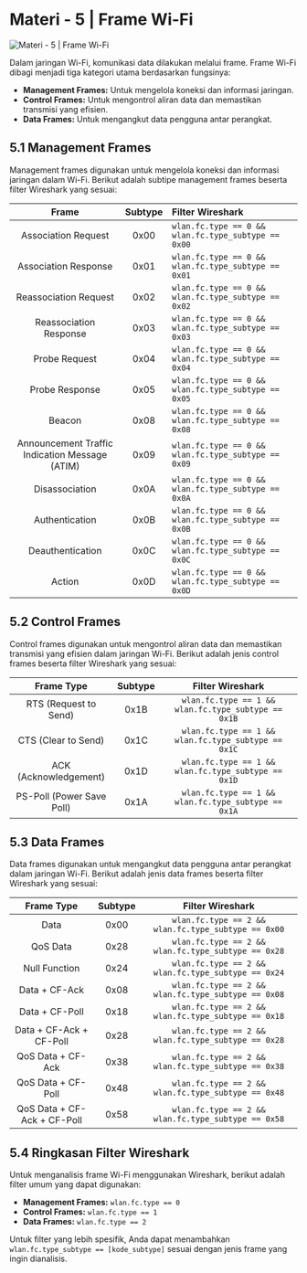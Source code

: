 # Materi - 5 | Frame Wi-Fi

![Materi - 5 | Frame Wi-Fi]()

Dalam jaringan Wi-Fi, komunikasi data dilakukan melalui frame. Frame Wi-Fi dibagi menjadi tiga kategori utama berdasarkan fungsinya:
- **Management Frames:** Untuk mengelola koneksi dan informasi jaringan.
- **Control Frames:** Untuk mengontrol aliran data dan memastikan transmisi yang efisien.
- **Data Frames:** Untuk mengangkut data pengguna antar perangkat.

## 5.1 Management Frames

Management frames digunakan untuk mengelola koneksi dan informasi jaringan dalam Wi-Fi. Berikut adalah subtipe management frames beserta filter Wireshark yang sesuai:

| Frame | Subtype | Filter Wireshark |
|:--:|:--:|:--|
| Association Request | 0x00 | `wlan.fc.type == 0 && wlan.fc.type_subtype == 0x00` |
| Association Response | 0x01 | `wlan.fc.type == 0 && wlan.fc.type_subtype == 0x01` |
| Reassociation Request | 0x02 | `wlan.fc.type == 0 && wlan.fc.type_subtype == 0x02` |
| Reassociation Response | 0x03 | `wlan.fc.type == 0 && wlan.fc.type_subtype == 0x03` |
| Probe Request | 0x04 | `wlan.fc.type == 0 && wlan.fc.type_subtype == 0x04` |
| Probe Response | 0x05 | `wlan.fc.type == 0 && wlan.fc.type_subtype == 0x05` |
| Beacon | 0x08	| `wlan.fc.type == 0 && wlan.fc.type_subtype == 0x08` |
| Announcement Traffic Indication Message (ATIM) | 0x09	| `wlan.fc.type == 0 && wlan.fc.type_subtype == 0x09` |
| Disassociation | 0x0A	| `wlan.fc.type == 0 && wlan.fc.type_subtype == 0x0A` |
| Authentication | 0x0B	| `wlan.fc.type == 0 && wlan.fc.type_subtype == 0x0B` |
| Deauthentication | 0x0C	| `wlan.fc.type == 0 && wlan.fc.type_subtype == 0x0C` |
| Action | 0x0D | `wlan.fc.type == 0 && wlan.fc.type_subtype == 0x0D` |

## 5.2 Control Frames

Control frames digunakan untuk mengontrol aliran data dan memastikan transmisi yang efisien dalam jaringan Wi-Fi. Berikut adalah jenis control frames beserta filter Wireshark yang sesuai:

| Frame Type | Subtype | Filter Wireshark |
|:--:|:--:|:--:|
| RTS (Request to Send) | 0x1B | `wlan.fc.type == 1 && wlan.fc.type_subtype == 0x1B` |
| CTS (Clear to Send) | 0x1C | `wlan.fc.type == 1 && wlan.fc.type_subtype == 0x1C` |
| ACK (Acknowledgement) | 0x1D | `wlan.fc.type == 1 && wlan.fc.type_subtype == 0x1D` |
| PS-Poll (Power Save Poll) | 0x1A | `wlan.fc.type == 1 && wlan.fc.type_subtype == 0x1A` |

## 5.3 Data Frames

Data frames digunakan untuk mengangkut data pengguna antar perangkat dalam jaringan Wi-Fi. Berikut adalah jenis data frames beserta filter Wireshark yang sesuai:

|Frame Type | Subtype | Filter Wireshark |
|:--:|:--:|:--:|
| Data | 0x00 | `wlan.fc.type == 2 && wlan.fc.type_subtype == 0x00` |
| QoS Data | 0x28 | `wlan.fc.type == 2 && wlan.fc.type_subtype == 0x28` |
| Null Function | 0x24 | `wlan.fc.type == 2 && wlan.fc.type_subtype == 0x24` |
| Data + CF-Ack | 0x08 | `wlan.fc.type == 2 && wlan.fc.type_subtype == 0x08` |
| Data + CF-Poll | 0x18 | `wlan.fc.type == 2 && wlan.fc.type_subtype == 0x18` |
| Data + CF-Ack + CF-Poll | 0x28 | `wlan.fc.type == 2 && wlan.fc.type_subtype == 0x28` |
| QoS Data + CF-Ack | 0x38 | `wlan.fc.type == 2 && wlan.fc.type_subtype == 0x38` |
| QoS Data + CF-Poll | 0x48 | `wlan.fc.type == 2 && wlan.fc.type_subtype == 0x48` |
| QoS Data + CF-Ack + CF-Poll | 0x58 | `wlan.fc.type == 2 && wlan.fc.type_subtype == 0x58`

## 5.4 Ringkasan Filter Wireshark

Untuk menganalisis frame Wi-Fi menggunakan Wireshark, berikut adalah filter umum yang dapat digunakan:
- **Management Frames:** `wlan.fc.type == 0`
- **Control Frames:** `wlan.fc.type == 1`
- **Data Frames:** `wlan.fc.type == 2`

Untuk filter yang lebih spesifik, Anda dapat menambahkan `wlan.fc.type_subtype == [kode_subtype]` sesuai dengan jenis frame yang ingin dianalisis.
